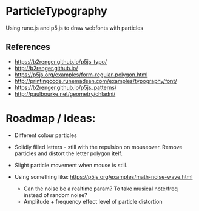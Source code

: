 # ParticleTypography
Using rune.js and p5.js to draw webfonts with particles

## References
- https://b2renger.github.io/p5js_typo/
- http://b2renger.github.io/
- https://p5js.org/examples/form-regular-polygon.html
- http://printingcode.runemadsen.com/examples/typography/font/
- https://b2renger.github.io/p5js_patterns/
- http://paulbourke.net/geometry/chladni/

# Roadmap / Ideas:
- Different colour particles
- Solidly filled letters - still with the repulsion on mouseover. Remove particles and distort the letter polygon itelf.


- Slight particle movement when mouse is still.
- Using something like: https://p5js.org/examples/math-noise-wave.html
  * Can the noise be a realtime param? To take musical note/freq instead of random noise?
  * Amplitude + frequency effect level of particle distortion


